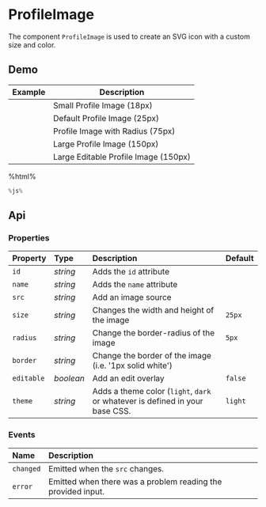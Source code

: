 # ProfileImage
The component `ProfileImage` is used to create an SVG icon with a custom size and color.

## Demo

<table class="example">
  <thead>
    <tr>
      <th>Example</th>
      <th>Description</th>
    </tr>
  </thead>
  <tbody>
    <tr>
      <td><profile-image size="18px"></profile-image></td>
      <td>
        <span id="profile-image-tooltip-1">
          Small Profile Image (18px)
        </span>
      </td>
    </tr>
    <tr>
      <td><profile-image></profile-image></td>
      <td>
        <span id="profile-image-tooltip-2">
          Default Profile Image (25px)
        </span>
      </td>
    </tr>
    <tr>
      <td><profile-image size="75px" radius="100%"></profile-image></td>
      <td>
        <span id="profile-image-tooltip-3">
          Profile Image with Radius (75px)
        </span>
      </td>
    </tr>
    <tr>
      <td><profile-image size="150px"></profile-image></td>
      <td>
        <span id="profile-image-tooltip-4">
          Large Profile Image (150px)
        </span>
      </td>
    </tr>
    <tr>
      <td>
        <profile-image
          id="profile-image-example-editable"
          size="150px"
          editable>
        </profile-image>
      </td>
      <td>
        <span id="profile-image-tooltip-5">
          Large Editable Profile Image (150px)
        </span>
      </td>
    </tr>
  </tbody>
</table>

%html%

```js
%js%
```

## Api

### Properties

| Property | Type | Description | Default |
| :--- | :--- | :--- | :--- |
| `id` | *string* | Adds the `id` attribute | |
| `name` | *string* | Adds the `name` attribute | |
| `src` | *string* | Add an image source | |
| `size` | *string* | Changes the width and height of the image | `25px` |
| `radius` | *string* | Change the border-radius of the image | `5px` |
| `border` | *string* | Change the border of the image (i.e. '1px solid white') |  |
| `editable` | *boolean* | Add an edit overlay | `false` |
| `theme` | *string* | Adds a theme color (`light`, `dark` or whatever is defined in your base CSS. | `light` |

### Events
| Name | Description |
| :--- | :--- |
| `changed` | Emitted when the `src` changes. |
| `error` | Emitted when there was a problem reading the provided input. |
